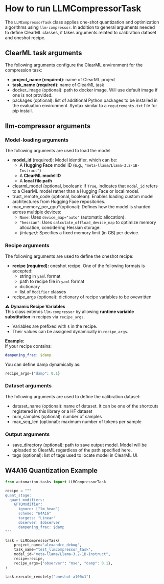 # How to run LLMCompressorTask

The `LLMCompressorTask` class applies one-shot quantization and optimization algorithms using `llm-compressor`.
In addition to general arguments needed to define ClearML classes, it takes arguments related to calibration dataset and oneshot recipe.

## ClearML task arguments
The following arguments configure the ClearML environment for the compression task:
- **project_name (required)**: name of ClearML project
- **task_name (required)**: name of ClearML task
- docker_image (optional): path to docker image. Will use default image if one is not provided.
- packages (optional): list of additional Python packages to be installed in the evaluation environment. Syntax similar to a `requirements.txt` file for pip install.

## llm-compressor arguments

### Model-loading arguments
The following arguments are used to load the model:
- **model_id** (required): Model identifier, which can be:
  - A **Hugging Face** model ID (e.g., `"meta-llama/Llama-3.2-1B-Instruct"`)
  - A **ClearML model ID**
  - A **local file path**
- clearml_model (optional, boolean): If `True`, indicates that `model_id` refers to a ClearML model rather than a Hugging Face or local model.
- trust_remote_code (optional, boolean): Enables loading custom model architectures from Hugging Face repositories.
- max_memory_per_gpu*(optional): Defines how the model is sharded across multiple devices:
  - `None`: Uses `device_map="auto"` (automatic allocation).
  - `"hessian"`: Uses `calculate_offload_device_map` to optimize memory allocation, considering Hessian storage.
  - *(integer)*: Specifies a fixed memory limit (in GB) per device.

### Recipe arguments
The following arguments are used to define the oneshot recipe:
- **recipe (required):** oneshot recipe. One of the following formats is accepted:
  - string in `yaml` format
  - path to recipe file in `yaml` format
  - dictionary
  - list of `Modifier` classes 
- recipe_args (optional): dictionary of recipe variables to be ovewritten

⚠️ **Dynamic Recipe Variables**  
This class extends `llm-compressor` by allowing **runtime variable substitution** in recipes via `recipe_args`.

- Variables are prefixed with `$` in the recipe.
- Their values can be assigned dynamically in `recipe_args`.

**Example:**  
If your recipe contains:
```yaml
dampening_frac: $damp
```
You can define damp dynamically as:
```python
recipe_args={"damp": 0.1}
```

### Dataset arguments
The following arguments are used to define the calibration dataset:
- dataset_name (optional): name of dataset. It can be one of the shortcuts registered in this library or a HF dataset
- num_samples (optional): number of samples
- max_seq_len (optional): maximum number of tokens per sample

### Output arguments
- save_directory (optional): path to save output model. Model will be uploaded to ClearML regardless of the path specified here.
- tags (optional): list of tags used to locate model in ClearML UI.


## W4A16 Quantization Example
```python
from automation.tasks import LLMCompressorTask

recipe = """
quant_stage:
  quant_modifiers:
    GPTQModifier:
      ignore: ["lm_head"]
      scheme: "W4A16"
      targets: "Linear"
      observer: $observer
      dampening_frac: $damp
"""

task = LLMCompressorTask(
    project_name="alexandre_debug",
    task_name="test_llmcompressor_task",
    model_id="meta-llama/Llama-3.2-1B-Instruct",
    recipe=recipe,
    recipe_args={"observer": "mse", "damp": 0.1},
)

task.execute_remotely("oneshot-a100x1")
```